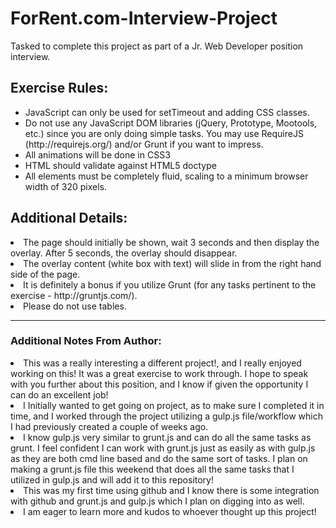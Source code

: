 # ForRent.com-Interview-Project
Tasked to complete this project as part of a Jr. Web Developer position interview.

<h2>Exercise Rules:</h2>
<ul>
	<li>JavaScript can only be used for setTimeout and adding CSS classes.</li>
	<li>Do not use any JavaScript DOM libraries (jQuery, Prototype, Mootools, etc.) since you are only doing simple tasks.  You may use RequireJS (http://requirejs.org/) and/or Grunt if you want to impress.</li>
	<li>All animations will be done in CSS3</li>
	<li>HTML should validate against HTML5 doctype</li>
	<li>All elements must be completely fluid, scaling to a minimum browser width of 320 pixels.</li>
</ul>

<h2>Additional Details:</h2>
<li>The page should initially be shown, wait 3 seconds and then display the overlay.  After 5 seconds, the overlay should disappear.</li>
<li>The overlay content (white box with text) will slide in from the right hand side of the page.</li>
<li>It is definitely a bonus if you utilize Grunt (for any tasks pertinent to the exercise - http://gruntjs.com/).</li>
<li>Please do not use tables.</li>

<hr>

<h3>Additional Notes From Author:</h3>
<li>This was a really interesting a different project!, and I really enjoyed working on this! It was a great exercise to work through. I hope to speak with you further about this position, and I know if given the opportunity I can do an excellent job! 
<li>I Initially wanted to get going on project, as to make sure I completed it in time, and I worked through the project utilizing a gulp.js file/workflow which I had previously created a couple of weeks ago.</li> 
<li>I know gulp.js very similar to grunt.js and can do all the same tasks as grunt. I feel confident I can work with grunt.js just as easily as with gulp.js as they are both cmd line based and do the same sort of tasks. I plan on making a grunt.js file this weekend that does all the same tasks that I utilized in gulp.js and will add it to this repository! </li>
<li>This was my first time using github and I know there is some integration with github and grunt.js and gulp.js which I plan on digging into as well.</li>
<li>I am eager to learn more and kudos to whoever thought up this project!</li> </li>
